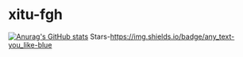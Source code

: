 # xitu-fgh
[![Anurag's GitHub stats](https://github-readme-stats.vercel.app/api?username=xjtu-fgh)](https://github.com/xjtu-fgh/github-readme-stats)
Stars-https://img.shields.io/badge/any_text-you_like-blue

